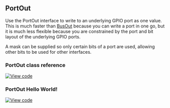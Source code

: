 ## PortOut

Use the PortOut interface to write to an underlying GPIO port as one value. This is much faster than [BusOut](/docs/v5.4/reference/api-references.html#busout) because you can write a port in one go, but it is much less flexible because you are constrained by the port and bit layout of the underlying GPIO ports.

A mask can be supplied so only certain bits of a port are used, allowing other bits to be used for other interfaces.

### PortOut class reference

[![View code](https://www.mbed.com/embed/?type=library)](/docs/v5.4/mbed-os-api-doxy/classmbed_1_1_port_out.html)

### PortOut Hello World!

[![View code](https://www.mbed.com/embed/?url=https://developer.mbed.org/teams/mbed_example/code/PortOut_HelloWorld/)](https://developer.mbed.org/teams/mbed_example/code/PortOut_HelloWorld/file/e4e6fab14d21/main.cpp)
